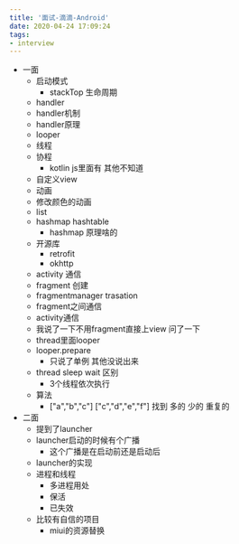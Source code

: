 ```yaml
---
title: '面试-滴滴-Android'
date: 2020-04-24 17:09:24
tags:
- interview
---
```

- 一面
  - 启动模式
     - stackTop 生命周期
  - handler
  - handler机制
  - handler原理
  - looper
  - 线程
  - 协程
     - kotlin js里面有 其他不知道
  - 自定义view
  - 动画
  - 修改颜色的动画
  - list
  - hashmap hashtable
     - hashmap 原理啥的
  - 开源库
     - retrofit
     - okhttp
  - activity 通信
  - fragment 创建
  - fragmentmanager trasation
  - fragment之间通信
  - activity通信
  - 我说了一下不用fragment直接上view 问了一下
  - thread里面looper
  - looper.prepare
     - 只说了单例 其他没说出来
  - thread sleep wait 区别
     - 3个线程依次执行
  - 算法
     - ["a","b","c"] ["c","d","e","f"] 找到 多的 少的 重复的
- 二面
  - 提到了launcher
   - launcher启动的时候有个广播
     - 这个广播是在启动前还是启动后
  - launcher的实现
  - 进程和线程
    - 多进程用处
     - 保活
     - 已失效
  - 比较有自信的项目
    - miui的资源替换

